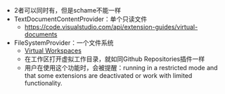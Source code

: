 
- 2者可以同时有，但是schame不能一样
- TextDocumentContentProvider：单个只读文件
	- https://code.visualstudio.com/api/extension-guides/virtual-documents
- FileSystemProvider：一个文件系统
	- [Virtual Workspaces](https://code.visualstudio.com/api/extension-guides/virtual-workspaces)
	- 在工作区打开虚拟工作目录，就如同Github Repositories插件一样
	- 用户在使用这个功能时，会被提醒：running in a restricted mode and that some extensions are deactivated or work with limited functionality.